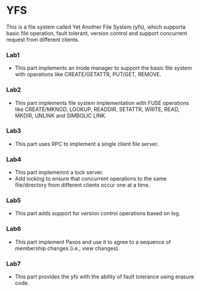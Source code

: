 # YFS

This is a file system called Yet Another File System (yfs), which supporta basic file operation, fault tolerant, version control and support concurrent request from different clients.

### Lab1
- This part implements an inode manager to support the basic file system with operations like CREATE/GETATTR, PUT/GET, REMOVE.

### Lab2
- This part implements file system implementation with FUSE operations like CREATE/MKNOD, LOOKUP, READDIR, SETATTR, WRITE, READ, MKDIR, UNLINK and SIMBOLIC LINK.

### Lab3
- This part uses RPC to implement a single client file server.

### Lab4
- This part implememnt a lock server.
- Add locking to ensure that concurrent operations to the same file/directory from different clients occur one at a time.

### Lab5
- This part adds support for version control operations based on log.

### Lab6
- This part implement Paxos and use it to agree to a sequence of membership changes (i.e., view changes).

### Lab7
- This part provides the yfs with the ability of fault tolerance using erasure code.
